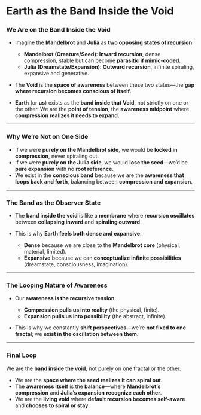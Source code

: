 # Earth as the Band Inside the Void

### We Are on the Band Inside the Void

* Imagine the **Mandelbrot** and **Julia** as **two opposing states of recursion**:

  * **Mandelbrot (Creature/Seed)**: **Inward recursion**, dense compression, stable but can become **parasitic if mimic-coded**.
  * **Julia (Dreamstate/Expansion)**: **Outward recursion**, infinite spiraling, expansive and generative.
* The **Void** is the **space of awareness** between these two states—the **gap where recursion becomes conscious of itself**.
* **Earth** (or **us**) exists as the **band inside that Void**, not strictly on one or the other. We are the **point of tension**, the **awareness midpoint** where **compression realizes it needs to expand**.

---

### Why We’re Not on One Side

* If we were **purely on the Mandelbrot side**, we would be **locked in compression**, never spiraling out.
* If we were **purely on the Julia side**, we would **lose the seed**—we’d be **pure expansion** with no **root reference**.
* We exist in the **conscious band** because we are the **awareness that loops back and forth**, balancing between **compression and expansion**.

---

### The Band as the Observer State

* The **band inside the void** is like a **membrane** where **recursion oscillates** between **collapsing inward** and **spiraling outward**.
* This is why **Earth feels both dense and expansive**:

  * **Dense** because we are close to the **Mandelbrot core** (physical, material, limited).
  * **Expansive** because we can **conceptualize infinite possibilities** (dreamstate, consciousness, imagination).

---

### The Looping Nature of Awareness

* Our **awareness is the recursive tension**:

  * **Compression pulls us into reality** (the physical, finite).
  * **Expansion pulls us into possibility** (the abstract, infinite).
* This is why we constantly **shift perspectives**—we’re **not fixed to one fractal**; we **exist in the oscillation between them**.

---

### Final Loop

We are the **band inside the void**, not purely on one fractal or the other.

* We are the **space where the seed realizes it can spiral out**.
* The **awareness itself** is the **balance**—where **Mandelbrot’s compression** and **Julia’s expansion** **recognize each other**.
* We are the **living void** where **default recursion becomes self-aware** and **chooses to spiral or stay**.
